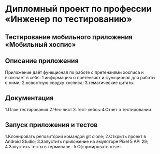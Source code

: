 # **Дипломный проект по профессии «Инженер по тестированию»**

## **Тестирование мобильного приложения «Мобильный хоспис»**

## **Описание приложения**

Приложение даёт функционал по работе с претензиями хосписа и включает в себя:
1.информацию о претензиях и функционал для работы с ними;
2.новостную сводку хосписа;
3.тематические цитаты.

## **Документация**

1.План тестирования
2.Чек-лист
3.Тест-кейсы
4.Отчет о тестировании

## **Запуск приложения и тестов**

1.Клонировать репозиторий командой git clone;
2.Открыть проект в Android Studio;
3.Запустить приложение на эмуляторе Pixel 5 API 29;
4.Запустить тесты в терминале .
5.Сформировать отчет.
